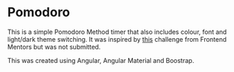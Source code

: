 # Pomodoro

This is a simple Pomodoro Method timer that also includes colour, font and light/dark theme switching. It was inspired by [this](https://www.frontendmentor.io/challenges/pomodoro-app-KBFnycJ6G) challenge from Frontend Mentors but was not submitted.

This was created using Angular, Angular Material and Boostrap.

